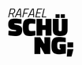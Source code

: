 <svg
   xmlns:dc="http://purl.org/dc/elements/1.1/"
   xmlns:cc="http://creativecommons.org/ns#"
   xmlns:rdf="http://www.w3.org/1999/02/22-rdf-syntax-ns#"
   xmlns:svg="http://www.w3.org/2000/svg"
   xmlns="http://www.w3.org/2000/svg"
   xmlns:sodipodi="http://sodipodi.sourceforge.net/DTD/sodipodi-0.dtd"
   xmlns:inkscape="http://www.inkscape.org/namespaces/inkscape"
   inkscape:version="1.0 (4035a4fb49, 2020-05-01)"
   sodipodi:docname="personal logo.svg"
   viewBox="0 0 132.2645 97.959183"
   height="97.959183"
   width="132.2645"
   id="svg62"
   version="1.1">
  <metadata
     id="metadata68">
    <rdf:RDF>
      <cc:Work
         rdf:about="">
        <dc:format>image/svg+xml</dc:format>
        <dc:type
           rdf:resource="http://purl.org/dc/dcmitype/StillImage" />
        <dc:title></dc:title>
      </cc:Work>
    </rdf:RDF>
  </metadata>
  <defs
     id="defs66" />
  <sodipodi:namedview
     inkscape:current-layer="g70"
     inkscape:window-maximized="1"
     inkscape:window-y="26"
     inkscape:window-x="0"
     inkscape:cy="49.014762"
     inkscape:cx="96.036133"
     inkscape:zoom="5.7881251"
     inkscape:pagecheckerboard="true"
     showgrid="false"
     id="namedview64"
     inkscape:window-height="742"
     inkscape:window-width="1366"
     inkscape:pageshadow="2"
     inkscape:pageopacity="0"
     guidetolerance="10"
     gridtolerance="10"
     objecttolerance="10"
     borderopacity="1"
     bordercolor="#666666"
     pagecolor="#ffffff" />
  <g
     id="g70"
     inkscape:label="Image"
     inkscape:groupmode="layer">
    <path
       id="path78"
       d="m 118.80646,97.926845 c -0.0239,-0.02697 0.047,-1.038111 0.52421,-7.478437 0.30352,-4.095987 0.55675,-7.484717 0.56272,-7.530513 l 0.0109,-0.08327 h 6.15204 c 5.58327,0 6.1549,0.0029 6.18302,0.03099 0.0264,0.02643 0.0277,0.04537 0.008,0.128841 -0.0124,0.05382 -0.0222,0.134653 -0.0219,0.179628 4.3e-4,0.04849 -0.79488,3.064416 -1.95429,7.410871 -1.82925,6.857607 -1.9581,7.330566 -2.003,7.35184 -0.036,0.0171 -1.21908,0.0226 -4.74123,0.022 -4.2672,-6.9e-4 -4.69574,-0.004 -4.72088,-0.03194 z m -17.32093,-4.738411 c -3.600359,-0.179446 -6.326949,-0.833278 -8.277549,-1.984949 -1.63277,-0.964022 -2.85529,-2.314535 -3.84248,-4.244773 -0.27476,-0.537222 -0.40984,-0.844403 -0.63535,-1.44481 -0.66334,-1.766137 -1.051,-4.089514 -1.20379,-7.214782 -0.0648,-1.325168 -0.07,-3.638018 -0.011,-4.885632 0.27907,-5.901618 1.65105,-9.884291 4.18405,-12.145779 1.40193,-1.251662 3.16648,-2.125367 5.40734,-2.677416 1.46056,-0.359818 3.042729,-0.572646 4.897959,-0.658856 0.64302,-0.02988 2.46327,-0.03033 3.04653,-7.64e-4 2.08782,0.105874 3.90273,0.304212 6.66149,0.727983 1.6414,0.252134 2.63142,0.441767 3.96708,0.759868 l 0.88163,0.209969 0.005,4.501023 0.005,4.501023 h -0.0847 c -0.0466,0 -0.8026,-0.06132 -1.68004,-0.136269 -2.84493,-0.243004 -4.4548,-0.356662 -6.59126,-0.465346 -0.96833,-0.04926 -3.62167,-0.04928 -4.34939,0 -1.0488,0.07097 -1.48592,0.139778 -1.99837,0.314559 -0.46368,0.158149 -0.87828,0.350044 -1.16859,0.540868 -0.7833,0.514887 -1.073919,1.71907 -1.193029,4.943502 -0.0286,0.773067 -0.029,2.820911 -7.9e-4,3.383951 0.0998,1.988746 0.384039,3.428517 0.868419,4.398368 0.52408,1.049337 1.50377,1.647581 2.95359,1.803599 0.33063,0.03558 0.92411,0.03888 1.74367,0.0097 0.30711,-0.01094 0.58262,-0.02006 0.61225,-0.02026 l 0.0539,-3.72e-4 v -1.22449 -1.22449 h -0.76091 -0.76091 l -0.0129,-1.738775 c -0.007,-0.956327 -0.0188,-2.834204 -0.0259,-4.173061 l -0.013,-2.434286 h 6.33134 6.33134 v 9.569725 9.569724 l -0.0637,0.0111 c -0.26455,0.04613 -2.17189,0.335301 -3.1004,0.470047 -3.39897,0.49326 -6.19432,0.7999 -8.51266,0.933806 -0.90694,0.05239 -2.85945,0.06642 -3.66367,0.02634 z M 53.132881,75.664018 V 58.560345 l 5.85306,8.22e-4 5.85306,8.23e-4 3.91641,6.464478 3.9164,6.464479 h 0.31053 0.31054 v -6.465306 -6.465306 h 5.95592 5.95592 v 17.103673 17.103674 l -5.88245,-7.84e-4 -5.88245,-7.84e-4 -3.86134,-6.93963 -3.86133,-6.939629 -0.33622,-0.0054 -0.33621,-0.0054 v 6.945768 6.945769 h -5.95592 -5.95592 V 75.663998 Z m 66.925709,-1.508571 v -5.11347 h 5.84817 5.84816 v 5.11347 5.113469 h -5.84816 -5.84817 z M 13.802261,56.019709 c -2.48229,-0.03358 -5.3466706,-0.301723 -8.5518606,-0.800548 -1.5692,-0.244217 -2.22434,-0.373742 -4.19263,-0.828917 l -0.83265005,-0.192555 -0.007,-0.09622 c -0.009,-0.134457 0.48960998,-8.987087 0.50754998,-9.007725 0.008,-0.0092 0.50252007,0.05009 1.09886007,0.131859 3.91488,0.536789 6.9934,0.829001 9.9455606,0.944033 1.0273,0.04003 2.41631,0.03079 2.75665,-0.01833 0.84593,-0.12209 1.32981,-0.352576 1.51459,-0.721444 0.23149,-0.462108 0.005,-0.856641 -0.61223,-1.066793 -0.31481,-0.107173 -1.34255,-0.308928 -2.53442,-0.497529 -1.94805,-0.308259 -2.9092306,-0.49264 -4.1308106,-0.792409 -2.27416,-0.558066 -3.99914,-1.233882 -5.29375,-2.07399 -0.78457,-0.509133 -1.45184,-1.165363 -1.95522,-1.922878 -0.74609007,-1.122749 -1.25049005,-2.665238 -1.44468005,-4.417959 -0.0623,-0.56249 -0.0816,-2.576121 -0.0375,-3.908571 0.0244,-0.737192 0.0689,-1.18119 0.19133,-1.910205 0.34947,-2.080723 1.05178005,-3.74657 2.08216005,-4.938757 1.58726,-1.836538 4.51322,-2.999269 8.4001406,-3.338084 0.82885,-0.07225 1.3146,-0.09187 2.52735,-0.102117 1.31153,-0.01108 2.24422,0.01266 3.59985,0.09161 2.79166,0.162579 6.1428,0.544911 9.10969,1.039325 0.57882,0.09646 1.05711,0.175374 1.06286,0.175374 0.006,0 0.0105,0.08476 0.0105,0.188354 0,0.291129 -0.2942,9.065843 -0.3043,9.07594 -0.005,0.0049 -0.32857,-0.02393 -0.71925,-0.06409 -3.88314,-0.399128 -6.45328,-0.599976 -8.67354,-0.677805 -1.39548,-0.04892 -3.73017,-0.0018 -4.44822,0.08984 -0.48595,0.06199 -0.71257,0.185051 -0.83955,0.45588 -0.0455,0.09699 -0.0518,0.134847 -0.0513,0.306573 5.5e-4,0.174901 0.007,0.20853 0.057,0.31347 0.0369,0.0768 0.10588,0.166544 0.19908,0.258871 0.11656,0.11546 0.17961,0.159015 0.3446,0.238042 0.45554,0.218193 1.37667,0.463308 3.87541,1.031258 2.46439,0.56014 4.19247,1.022243 5.40735,1.445973 1.27942,0.44624 2.3423,0.997127 3.38939,1.756706 0.99815,0.724079 1.7054,1.571242 2.12679,2.547517 0.36738,0.851144 0.60594,2.095359 0.71371,3.722449 0.06,0.905127 0.0603,2.494732 6.9e-4,3.330612 -0.18632,2.613048 -0.8458,4.642137 -2.01535,6.200816 -0.39821,0.530706 -0.96415,1.092921 -1.52134,1.511313 -1.90178,1.428043 -4.4952,2.231814 -7.95429,2.465248 -0.48707,0.03287 -1.80123,0.07115 -2.21388,0.06448 -0.14008,-0.0023 -0.40457,-0.0061 -0.58775,-0.0086 z m 28.83919,-0.06666 c -3.24751,-0.113374 -5.855,-0.697597 -7.64082,-1.711968 -1.68046,-0.95453 -2.95318,-2.41025 -3.82039,-4.36972 -0.87844,-1.984841 -1.41,-4.720868 -1.60627,-8.267755 -0.0586,-1.05859 -0.0704,-1.481595 -0.0821,-2.92898 -0.012,-1.491109 0.004,-2.377316 0.0633,-3.516734 0.22924,-4.398636 1.0023,-7.725528 2.29671,-9.884082 0.37377,-0.623306 0.73177,-1.085542 1.20679,-1.558168 0.39245,-0.390477 0.73544,-0.670866 1.1974,-0.978843 0.42441,-0.282948 0.66201,-0.418067 1.17431,-0.667827 2.20353,-1.074276 5.23315,-1.613376 9.07308,-1.614491 2.16746,-6.27e-4 4.29619,0.204978 7.01302,0.677368 0.52789,0.09179 3.4155,0.65443 3.52163,0.686181 0.0285,0.0085 0.0343,0.03412 0.0346,0.150978 6.1e-4,0.236323 -0.29772,9.054395 -0.30663,9.063738 -0.005,0.0048 -0.29681,-0.02412 -0.6494,-0.06426 -1.8564,-0.211382 -3.37347,-0.330902 -5.17657,-0.407824 -0.77255,-0.03296 -2.60863,-0.03358 -2.99755,-0.001 -1.30946,0.109642 -2.19786,0.352604 -2.85865,0.781788 -0.21062,0.136795 -0.53496,0.458571 -0.66745,0.662173 -0.41876,0.64349 -0.69759,1.69777 -0.83166,3.14449 -0.0744,0.802638 -0.0948,1.504745 -0.0827,2.840816 0.0136,1.503125 0.0408,2.154803 0.13194,3.164082 0.15935,1.764351 0.48294,2.817455 1.09562,3.565573 0.62986,0.769097 1.59605,1.084118 3.57538,1.165738 0.46397,0.01913 0.70403,0.01195 4.55405,-0.136195 2.23534,-0.08602 4.06545,-0.154452 4.0669,-0.152081 0.004,0.007 0.14816,8.68646 0.14724,8.881863 l -8.4e-4,0.178775 -0.0539,0.01139 c -0.0296,0.0063 -0.26106,0.05971 -0.51429,0.118773 -2.60295,0.607087 -5.27842,0.980241 -8.09143,1.128527 -1.06103,0.05593 -2.76201,0.07293 -3.77143,0.03769 z m 61.332249,-6.07e-4 c -4.629859,-0.173858 -7.924029,-1.127712 -10.168159,-2.944277 -0.20608,-0.166817 -0.69601,-0.649076 -0.9061,-0.89192 -1.13137,-1.30775 -1.8916,-3.089892 -2.27744,-5.338746 -0.12609,-0.734922 -0.20664,-1.492979 -0.2549,-2.398701 -0.0248,-0.464736 -0.0289,-2.15724 -0.0291,-11.909882 l -2.3e-4,-11.368167 h 5.94613 5.946109 l 3.7e-4,11.123265 c 2.4e-4,6.975636 0.008,11.251757 0.0195,11.467856 0.0277,0.500006 0.0886,0.812764 0.2207,1.134593 0.25378,0.618117 0.71802,0.980178 1.50449,1.173345 0.82297,0.202131 2.02431,0.202133 2.83914,4e-6 1.05802,-0.262454 1.53591,-0.847968 1.66464,-2.039516 0.0141,-0.130517 0.0206,-3.748931 0.0206,-11.524898 V 21.100753 h 5.95635 5.95635 l -0.007,11.446531 c -0.005,8.412207 -0.0128,11.532223 -0.0294,11.769795 -0.0676,0.96299 -0.14127,1.629369 -0.25129,2.272653 -0.52216,3.053161 -1.65996,5.18296 -3.53381,6.614779 -2.43531,1.860822 -6.2107,2.783999 -11.31472,2.766729 -0.48466,-0.0016 -1.07075,-0.0101 -1.30243,-0.0188 z M 57.227571,38.204426 V 21.100753 h 5.95592 5.95592 v 6.28898 6.288979 h 3.28163 3.28164 v -6.288979 -6.28898 h 5.95592 5.95592 V 38.204426 55.3081 h -5.95592 -5.95592 v -5.955919 -5.955918 h -3.28164 -3.28163 v 5.955918 5.955919 h -5.95592 -5.95592 z m 38.71348,-22.893061 v -3.712653 h 4.143669 4.14367 v 3.712653 3.712653 h -4.14367 -4.143669 z m 10.520809,0 v -3.712653 h 4.15347 4.15347 v 3.712653 3.712653 h -4.15347 -4.15347 z M 0.02145035,17.737783 c -0.022300003,-0.02516 -0.0232,-0.04886 -0.005,-0.128097 0.0123,-0.05348 0.0228,-0.14725 0.0231,-0.208387 4.7e-4,-0.07577 0.63244998,-2.854339 1.98488005,-8.7267081 1.61988,-7.0336379 1.99117,-8.62088634 2.02218,-8.64461834 0.0333,-0.025492 0.42371,-0.028135 3.17267,-0.021478 2.9683706,0.00719 3.6299206,0.018618 3.8595906,0.066677 0.49047,0.1026327 0.78575,0.1967235 1.12588,0.3587595 0.8542,0.4069371 1.38056,1.05775324 1.63813,2.02545624 0.23099,0.867868 0.24542,2.2402421 0.0355,3.3793246 -0.20439,1.1091848 -0.6187,2.0142834 -1.27252,2.779931 -0.83897,0.98246 -1.90876,1.6975831 -2.9778206,1.9905771 -0.1377,0.03774 -0.25361,0.07186 -0.25757,0.07582 -0.004,0.004 0.45154,1.581444 1.0122206,3.505524 0.56068,1.924081 1.01942,3.516609 1.01942,3.538953 0,0.04048 -0.003,0.04063 -0.84113,0.04063 -0.7840206,0 -0.8418506,-0.0023 -0.8516406,-0.03429 -0.006,-0.01886 -0.4387,-1.537471 -0.96204,-3.374696 -0.52334,-1.837224 -0.96071,-3.369061 -0.97192,-3.404081 l -0.0204,-0.06367 h -2.27038 -2.27037 l -0.0194,0.07347 c -0.0107,0.04041 -0.36851,1.572244 -0.79523,3.404081 -0.42672,1.831837 -0.7804,3.34604 -0.78596,3.364897 -0.009,0.03192 -0.0637,0.03423 -0.78757007,0.03354 -0.68238998,-6.54e-4 -0.78079998,-0.0045 -0.80479998,-0.03161 z M 8.2381804,9.3778869 c 0.60615,-0.09021 1.01669,-0.212308 1.46308,-0.435137 0.9604406,-0.479439 1.7422606,-1.3616422 2.1778806,-2.4575069 0.41594,-1.0463694 0.53469,-2.4815502 0.2845,-3.4383673 -0.21776,-0.8327879 -0.73516,-1.2992415 -1.6724,-1.5076966 -0.43774,-0.09736 -0.40115,-0.096027 -2.8310206,-0.1031964 l -2.28245,-0.00673 -0.90967,3.9533037 c -0.50031,2.1743169 -0.91363,3.9737965 -0.91848,3.9988435 l -0.009,0.04554 2.24093,-0.0085 c 1.94449,-0.0074 2.26944,-0.01273 2.45644,-0.04056 z m 4.7938606,8.3337781 c 0.003,-0.03216 2.02949,-4.021256 4.50247,-8.8646551 3.37543,-6.6108732 4.50487,-8.80634084 4.53061,-8.80682984 0.0189,-3.582e-4 0.0343,-0.00947 0.0343,-0.020243 0,-0.012903 0.5523,-0.0195920022 1.61772,-0.0195920022 1.417,0 1.6214,0.003670002 1.64733,0.0295990022 0.0254,0.025418 0.0708,1.27302594 0.3215,8.83102084 0.16055,4.8407811 0.29207,8.8257601 0.29227,8.8555101 l 3.5e-4,0.05409 -0.82775,-0.0051 -0.82775,-0.0051 -0.10152,-2.399999 c -0.0558,-1.32 -0.10213,-2.411045 -0.10286,-2.424544 -0.001,-0.01959 -0.69811,-0.02354 -3.45068,-0.01959 l -3.44934,0.005 -1.25665,2.42449 -1.25665,2.424489 h -0.83974 -0.83974 z m 11.07773,-6.539075 c -0.007,-0.148163 -0.0786,-2.3147761 -0.15924,-4.8146939 -0.0806,-2.4999184 -0.15185,-4.6268571 -0.15825,-4.7265306 l -0.0116,-0.1812245 -0.35572,4.4e-6 -0.35572,4.4e-6 -2.31184,4.5202683 c -1.27154,2.4861478 -2.4202,4.7343089 -2.55262,4.9959139 l -0.24075,0.475646 h 3.07918 3.07918 z m 4.43459,6.573061 c -4.1e-4,-0.01347 0.91428,-4.002771 2.03266,-8.8651131 1.37184,-5.9643147 2.04138,-8.84068664 2.0579,-8.84081654 0.0135,-1.059e-4 0.0245,-0.00901 0.0245,-0.019784 0,-0.013008 1.61018,-0.0195920022 4.79136,-0.0195920022 2.92771,0 4.78701,0.007040002 4.78017,0.0181090022 -0.006,0.00996 2.3e-4,0.02098 0.0142,0.02449 0.019,0.00476 -0.0167,0.1840206 -0.14063,0.7067889 l -0.16604,0.70040814 h -3.97944 -3.97945 l -0.84298,3.6489796 -0.84297,3.6489799 3.40574,0.0049 3.40573,0.005 -5.3e-4,0.05382 c -2.9e-4,0.0296 -0.074,0.357985 -0.16372,0.72974 l -0.16319,0.6759191 -3.42158,0.005 c -1.88188,0.0027 -3.42159,0.0088 -3.42159,0.01349 0,0.0047 -0.38792,1.697147 -0.86204,3.761003 -0.47412,2.063855 -0.86204,3.757131 -0.86204,3.762834 0,0.0057 -0.37469,0.01037 -0.83265,0.01037 -0.65266,0 -0.83282,-0.0053 -0.83342,-0.02449 z m 10.9338,-0.01938 c 4.3e-4,-0.02436 2.0267,-4.009927 4.50281,-8.8568161 3.77205,-7.3836384 4.51087,-8.81711824 4.55655,-8.84082054 0.0462,-0.023984 0.29871,-0.0282890022 1.65882,-0.0282890022 1.05647,0 1.60429,0.006690002 1.60429,0.0195920022 0,0.010775 0.0132,0.019592 0.0294,0.019592 0.0234,0 0.0294,0.028433 0.0294,0.1383472 0,0.076091 0.12784,3.99698834 0.28409,8.71310534 0.15624,4.7161171 0.28408,8.6432471 0.28408,8.7269581 v 0.152201 h -0.82097 -0.82098 l -0.0122,-0.200817 c -0.017,-0.278968 -0.18747,-4.41717 -0.18747,-4.549954 v -0.108004 l -3.45306,1.77e-4 -3.45307,1.76e-4 -1.25628,2.424315 -1.25628,2.424314 -0.84494,0.0051 -0.84494,0.0051 7.8e-4,-0.04429 z m 11.08819,-6.407649 c 0,-0.06785 -0.0705,-2.2609081 -0.15673,-4.8734689 -0.0862,-2.6125604 -0.15673,-4.8054067 -0.15673,-4.8729914 l -10e-6,-0.1228813 -0.36591,0.00533 -0.36591,0.00533 -2.28937,4.4767347 c -1.25915,2.4622008 -2.40734,4.7081599 -2.55153,4.9910169 l -0.26216,0.514286 h 3.07417 3.07418 z m 4.45221,6.3585 c 0.008,-0.07211 4.00105,-17.45821204 4.0433,-17.60330354 0.006,-0.018857 0.0226,-0.034286 0.038,-0.034286 0.0154,0 0.0281,-0.00882 0.0281,-0.019592 0,-0.013013 1.6461,-0.0195960022 4.89912,-0.0195960022 2.99366,0 4.89476,0.007040002 4.88792,0.0181090022 -0.006,0.00996 7.7e-4,0.02098 0.0154,0.02449 0.0207,0.00498 0.004,0.1011872 -0.0757,0.4374011 -0.0563,0.2370612 -0.13083,0.55222424 -0.16567,0.70036234 l -0.0634,0.2693418 -4.09578,0.00494 -4.09579,0.00494 -0.74036,3.1836735 c -0.4072,1.7510204 -0.74586,3.2079183 -0.75257,3.237551 l -0.0122,0.053877 h 3.38114 3.38115 v 0.0496 c 0,0.03963 -0.28636,1.292981 -0.32551,1.424686 -0.01,0.03248 -0.18794,0.03429 -3.38714,0.03429 -3.19909,0 -3.3775,0.0018 -3.38743,0.03429 -0.006,0.01886 -0.35919,1.5418768 -0.78541,3.3844898 -0.42622,1.842612 -0.77975,3.365632 -0.78564,3.38449 -0.0102,0.03258 0.19288,0.03429 4.07553,0.03429 h 4.08622 l -7.5e-4,0.05388 c -4.1e-4,0.02963 -0.0741,0.362448 -0.16373,0.739591 l -0.16299,0.685715 -4.92285,0.0049 -4.92284,0.0049 0.01,-0.0931 z m 12.94534,0.04529 c 0,-0.02625 0.91249,-4.011347 2.02776,-8.8557671 1.11526,-4.84442 2.02775,-8.81232914 2.02775,-8.81757574 0,-0.00525 0.0132,-0.00954 0.0294,-0.00954 0.0162,0 0.0294,-0.00882 0.0294,-0.019592 0,-0.01274 0.27802,-0.0195930022 0.79487,-0.0195930022 0.64594,0 0.79988,0.005020002 0.82164,0.0267740022 0.0226,0.022638 -0.26293,1.27953304 -1.84838,8.13550974 l -1.87516,8.1087361 3.63964,0.005 c 3.31185,0.0045 3.63963,0.0078 3.63963,0.0361 0,0.02851 -0.28295,1.344396 -0.30607,1.423436 -0.01,0.03252 -0.2405,0.03429 -4.49525,0.03429 h -4.48521 z"
       style="fill:#000000;stroke-width:0.0195918" />
  </g>
</svg>
